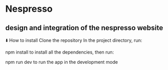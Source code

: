 # Nespresso

## design and integration of the nespresso website


⬇️ How to install
Clone the repository In the project directory, run:

npm install
to install all the dependencies, then run:

npm run dev
to run the app in the development mode

